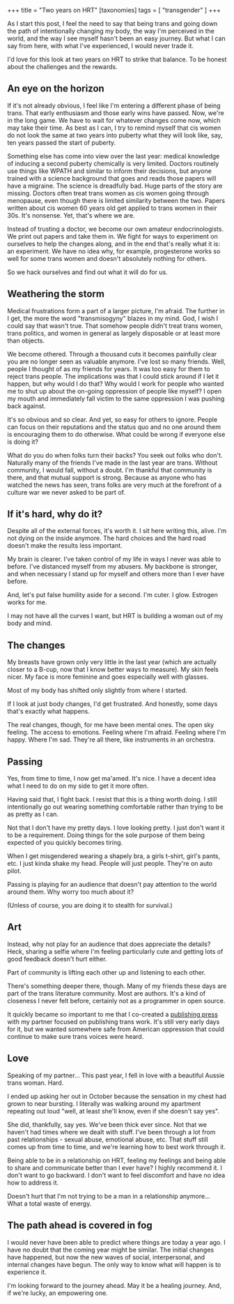 +++
title = "Two years on HRT"
[taxonomies]
tags = [ "transgender" ]
+++

As I start this post, I feel the need to say that being trans and going down the path of intentionally changing my body, the way I'm perceived in the world, and the way I see myself hasn't been an easy journey. But what I can say from here, with what I've experienced, I would never trade it.

I'd love for this look at two years on HRT to strike that balance. To be honest about the challenges and the rewards.

## An eye on the horizon

If it's not already obvious, I feel like I'm entering a different phase of being trans. That early enthusiasm and those early wins have passed. Now, we're in the long game. We have to wait for whatever changes come now, which may take their time. As best as I can, I try to remind myself that cis women do not look the same at two years into puberty what they will look like, say, ten years passed the start of puberty.

Something else has come into view over the last year: medical knowledge of inducing a second puberty chemically is very limited. Doctors routinely use things like WPATH and similar to inform their decisions, but anyone trained with a science background that goes and reads those papers will have a migraine. The science is dreadfully bad. Huge parts of the story are missing. Doctors often treat trans women as cis women going through menopause, even though there is limited similarity between the two. Papers written about cis women 60 years old get applied to trans women in their 30s. It's nonsense. Yet, that's where we are.

Instead of trusting a doctor, we become our own amateur endocrinologists. We print out papers and take them in. We fight for ways to experiment on ourselves to help the changes along, and in the end that's really what it is: an experiment. We have no idea why, for example, progesterone works so well for some trans women and doesn't absolutely nothing for others.

So we hack ourselves and find out what it will do for us.

## Weathering the storm

Medical frustrations form a part of a larger picture, I'm afraid. The further in I get, the more the word "transmisogyny" blazes in my mind. God, I wish I could say that wasn't true. That somehow people didn't treat trans women, trans politics, and women in general as largely disposable or at least more than objects.

We become othered. Through a thousand cuts it becomes painfully clear you are no longer seen as valuable anymore. I've lost so many friends. Well, people I thought of as my friends for years. It was too easy for them to reject trans people. The implications was that I could stick around if I let it happen, but why would I do that? Why would I work for people who wanted me to shut up about the on-going oppression of people like myself? I open my mouth and immediately fall victim to the same oppression I was pushing back against.

It's so obvious and so clear. And yet, so easy for others to ignore. People can focus on their reputations and the status quo and no one around them is encouraging them to do otherwise. What could be wrong if everyone else is doing it?

What do you do when folks turn their backs? You seek out folks who don't. Naturally many of the friends I've made in the last year are trans. Without community, I would fall, without a doubt. I'm thankful that community is there, and that mutual support is strong. Because as anyone who has watched the news has seen, trans folks are very much at the forefront of a culture war we never asked to be part of.

## If it's hard, why do it?

Despite all of the external forces, it's worth it. I sit here writing this, alive. I'm not dying on the inside anymore. The hard choices and the hard road doesn't make the results less important.

My brain is clearer. I've taken control of my life in ways I never was able to before. I've distanced myself from my abusers. My backbone is stronger, and when necessary I stand up for myself and others more than I ever have before.

And, let's put false humility aside for a second. I'm cuter. I glow. Estrogen works for me.

I may not have all the curves I want, but HRT is building a woman out of my body and mind.

## The changes

My breasts have grown only very little in the last year (which are actually closer to a B-cup, now that I know better ways to measure). My skin feels nicer. My face is more feminine and goes especially well with glasses.

Most of my body has shifted only slightly from where I started.

If I look at just body changes, I'd get frustrated. And honestly, some days that's exactly what happens.

The real changes, though, for me have been mental ones. The open sky feeling. The access to emotions. Feeling where I'm afraid. Feeling where I'm happy. Where I'm sad. They're all there, like instruments in an orchestra.

## Passing

Yes, from time to time, I now get ma'amed. It's nice. I have a decent idea what I need to do on my side to get it more often.

Having said that, I fight back. I resist that this is a thing worth doing. I still intentionally go out wearing something comfortable rather than trying to be as pretty as I can.

Not that I don't have my pretty days. I love looking pretty. I just don't want it to be a requirement. Doing things for the sole purpose of them being expected of you quickly becomes tiring.

When I get misgendered wearing a shapely bra, a girls t-shirt, girl's pants, etc. I just kinda shake my head. People will just people. They're on auto pilot.

Passing is playing for an audience that doesn't pay attention to the world around them. Why worry too much about it?

(Unless of course, you are doing it to stealth for survival.)

## Art

Instead, why not play for an audience that does appreciate the details? Heck, sharing a selfie where I'm feeling particularly cute and getting lots of good feedback doesn't hurt either.

Part of community is lifting each other up and listening to each other.

There's something deeper there, though. Many of my friends these days are part of the trans literature community. Most are authors. It's a kind of closeness I never felt before, certainly not as a programmer in open source.

It quickly became so important to me that I co-created a [publishing press](https://transistance.press) with my partner focused on publishing trans work. It's still very early days for it, but we wanted somewhere safe from American oppression that could continue to make sure trans voices were heard.

## Love

Speaking of my partner... This past year, I fell in love with a beautiful Aussie trans woman. Hard.

I ended up asking her out in October because the sensation in my chest had grown to near bursting. I literally was walking around my apartment repeating out loud "well, at least she'll know, even if she doesn't say yes".

She did, thankfully, say yes. We've been thick ever since. Not that we haven't had times where we dealt with stuff. I've been through a lot from past relationships - sexual abuse, emotional abuse, etc. That stuff still comes up from time to time, and we're learning how to best work through it.

Being able to be in a relationship on HRT, feeling my feelings and being able to share and communicate better than I ever have? I highly recommend it. I don't want to go backward. I don't want to feel discomfort and have no idea how to address it.

Doesn't hurt that I'm not trying to be a man in a relationship anymore... What a total waste of energy.

## The path ahead is covered in fog

I would never have been able to predict where things are today a year ago. I have no doubt that the coming year might be similar. The initial changes have happened, but now the new waves of social, interpersonal, and internal changes have begun. The only way to know what will happen is to experience it.

I'm looking forward to the journey ahead. May it be a healing journey. And, if we're lucky, an empowering one.
